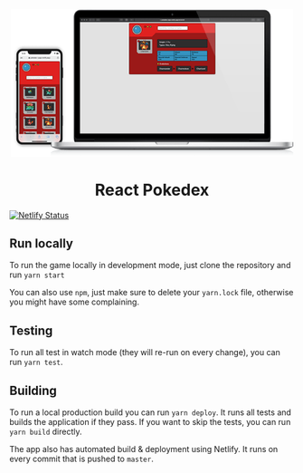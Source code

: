 <div align="center">

<img src="./pokedex-preview.png" width="500" alt="Pokedex website running on a smartphone and on a laptop, side-by-side" />

# React Pokedex

</div>

[![Netlify Status](https://api.netlify.com/api/v1/badges/22131ea0-604f-4151-8e11-bd7645d902fc/deploy-status)](https://app.netlify.com/sites/pokedex-yago/deploys)

## Run locally

To run the game locally in development mode, just clone the repository and run `yarn start`

You can also use `npm`, just make sure to delete your `yarn.lock` file, otherwise you might have some complaining.

## Testing

To run all test in watch mode (they will re-run on every change), you can run `yarn test`.

## Building

To run a local production build you can run `yarn deploy`. It runs all tests and builds the application if they pass. If you want to skip the tests, you can run `yarn build` directly.

The app also has automated build & deployment using Netlify. It runs on every commit that is pushed to `master`.
